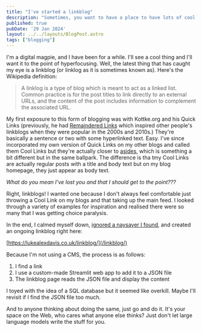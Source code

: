 ```yaml
---
title: "I've started a linkblog"
description: "Sometimes, you want to have a place to have lots of cool links without it being hosted by a third party. That's what a linkblog is all about."
published: true
pubDate: '29 Jan 2024'
layout: ../../layouts/BlogPost.astro
tags: ["blogging"]
---
```


I'm a digital magpie, and I have been for a while. I'll see a cool thing and I'll want it to the point of hyperfocusing. Well, the latest thing that has caught my eye is a linkblog (or linklog as it is sometimes known as). Here's the Wikipedia definition:

> A linklog is a type of blog which is meant to act as a linked list. Common practice is for the post titles to link directly to an external URLs, and the content of the post includes information to complement the associated URL.

My first exposure to this form of blogging was with Kottke.org and his Quick Links (previously, he had [Remaindered Links](https://kottke.org/15/01/the-return-of-the-remaindered-links-sort-of) which inspired other people's linkblogs when they were popular in the 2000s and 2010s.) They're basically a sentence or two with some hyperlinked text. Easy. I've since incorporated my own version of Quick Links on my other blogs and called them Cool Links but they're actually closer to [asides](https://ma.tt/2004/05/asides/), which is something a bit different but in the same ballpark. The difference is tha tmy Cool Links are actually regular posts with a title and body text but on my blog homepage, they just appear as body text.

_What do you mean I've lost you and that I should get to the point???_

Right, linkblogs! I wanted one because I don't always feel comfortable just throwing a Cool Link on my blogs and that taking up the main feed. I looked through a variety of examples for inspiration and realised there were so many that I was getting choice paralysis.

In the end, I calmed myself down, [ignored a naysayer I found](https://meiert.com/en/blog/the-problem-with-link-blogs-plus-five-link-blogs-that-rock/), and created an ongoing linkblog right here:

[https://lukealexdavis.co.uk/linkblog/](/linkblog/)

Because I'm not using a CMS, the process is as follows:

1. I find a link
2. I use a custom-made Streamlit web app to add it to a JSON file
3. The linkblog page reads the JSON file and display the content

I toyed with the idea of a SQL database but it seemed like overkill. Maybe I'll revisit if I find the JSON file too much.

And to anyone thinking about doing the same, just go and do it. It's your space on the Web, who cares what anyone else thinks? Just don't let large language models write the stuff for you.